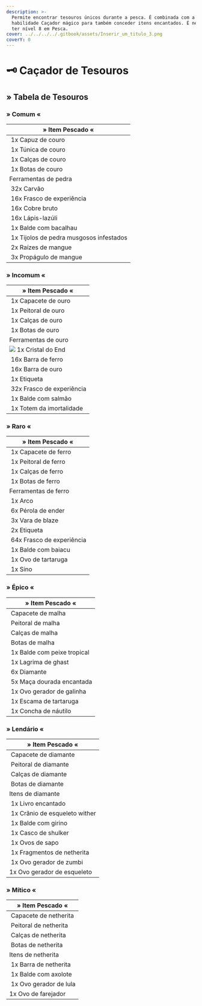 ```yaml
---
description: >-
  Permite encontrar tesouros únicos durante a pesca. É combinada com a
  habilidade Caçador mágico para também conceder itens encantados. É necessário
  ter nível 8 em Pesca.
cover: ../../../../.gitbook/assets/Inserir_um_titulo_3.png
coverY: 0
---
```


# 🗝️ Caçador de Tesouros

## » Tabela de Tesouros

### » Comum «

| » Item Pescado «                                                                                                              |
| ----------------------------------------------------------------------------------------------------------------------------- |
| <img src="../../../../.gitbook/assets/image (35) (1).png" alt="" data-size="line"> 1x Capuz de couro                          |
| <img src="../../../../.gitbook/assets/image (40) (1).png" alt="" data-size="line"> 1x Túnica de couro                         |
| <img src="../../../../.gitbook/assets/image (29) (1).png" alt="" data-size="line"> 1x Calças de couro                         |
| <img src="../../../../.gitbook/assets/image (43) (1).png" alt="" data-size="line"> 1x Botas de couro                          |
| Ferramentas de pedra                                                                                                          |
| <img src="../../../../.gitbook/assets/image (5) (1).png" alt="" data-size="line"> 32x Carvão                                  |
| <img src="../../../../.gitbook/assets/image (8) (1) (2).png" alt="" data-size="line"> 16x Frasco de experiência               |
| <img src="../../../../.gitbook/assets/image (4) (3).png" alt="" data-size="line"> 16x Cobre bruto                             |
| <img src="../../../../.gitbook/assets/image (10) (1) (4).png" alt="" data-size="line"> 16x Lápis-lazúli                       |
| <img src="../../../../.gitbook/assets/image (9) (1) (3).png" alt="" data-size="line"> 1x Balde com bacalhau                   |
| <img src="../../../../.gitbook/assets/image (1) (1) (3).png" alt="" data-size="line"> 1x Tijolos de pedra musgosos infestados |
| <img src="../../../../.gitbook/assets/image (7) (3).png" alt="" data-size="line"> 2x Raízes de mangue                         |
| <img src="../../../../.gitbook/assets/image (3) (1) (1) (2).png" alt="" data-size="line"> 3x Propágulo de mangue              |

### » Incomum «

| » Item Pescado «                                                                                                |
| --------------------------------------------------------------------------------------------------------------- |
| <img src="../../../../.gitbook/assets/image (41) (1).png" alt="" data-size="line"> 1x Capacete de ouro          |
| <img src="../../../../.gitbook/assets/image (34) (1) (1).png" alt="" data-size="line"> 1x Peitoral de ouro      |
| <img src="../../../../.gitbook/assets/image (6) (1).png" alt="" data-size="line"> 1x Calças de ouro             |
| <img src="../../../../.gitbook/assets/image (28) (1).png" alt="" data-size="line"> 1x Botas de ouro             |
| Ferramentas de ouro                                                                                             |
| ![](<../../../../.gitbook/assets/image (45) (1).png>) 1x Cristal do End                                         |
| <img src="../../../../.gitbook/assets/image (42) (2).png" alt="" data-size="line"> 16x Barra de ferro           |
| <img src="../../../../.gitbook/assets/image (14) (2).png" alt="" data-size="line"> 16x Barra de ouro            |
| <img src="../../../../.gitbook/assets/image (16) (1).png" alt="" data-size="line"> 1x Etiqueta                  |
| <img src="../../../../.gitbook/assets/image (8) (1) (2).png" alt="" data-size="line"> 32x Frasco de experiência |
| <img src="../../../../.gitbook/assets/image (2) (1) (3).png" alt="" data-size="line"> 1x Balde com salmão       |
| <img src="../../../../.gitbook/assets/image (19) (1).png" alt="" data-size="line"> 1x Totem da imortalidade     |

### » Raro «

| » Item Pescado «                                                                                                |
| --------------------------------------------------------------------------------------------------------------- |
| <img src="../../../../.gitbook/assets/image (7) (1) (3).png" alt="" data-size="line"> 1x Capacete de ferro      |
| <img src="../../../../.gitbook/assets/image (32) (1).png" alt="" data-size="line"> 1x Peitoral de ferro         |
| <img src="../../../../.gitbook/assets/image (31) (1) (1).png" alt="" data-size="line"> 1x Calças de ferro       |
| <img src="../../../../.gitbook/assets/image (39) (1).png" alt="" data-size="line"> 1x Botas de ferro            |
| Ferramentas de ferro                                                                                            |
| <img src="../../../../.gitbook/assets/image (10) (2).png" alt="" data-size="line"> 1x Arco                      |
| <img src="../../../../.gitbook/assets/image (13) (1).png" alt="" data-size="line"> 6x Pérola de ender           |
| <img src="../../../../.gitbook/assets/image (52) (1) (1).png" alt="" data-size="line"> 3x Vara de blaze         |
| <img src="../../../../.gitbook/assets/image (16) (1).png" alt="" data-size="line"> 2x Etiqueta                  |
| <img src="../../../../.gitbook/assets/image (8) (1) (2).png" alt="" data-size="line"> 64x Frasco de experiência |
| <img src="../../../../.gitbook/assets/image (49) (1).png" alt="" data-size="line"> 1x Balde com baiacu          |
|  <img src="../../../../.gitbook/assets/image (50) (1).png" alt="" data-size="line"> 1x Ovo de tartaruga         |
| <img src="../../../../.gitbook/assets/image (11) (2).png" alt="" data-size="line"> 1x Sino                      |

### » Épico «

| » Item Pescado «                                                                                               |
| -------------------------------------------------------------------------------------------------------------- |
| <img src="../../../../.gitbook/assets/image (42) (1) (1).png" alt="" data-size="line"> Capacete de malha       |
| <img src="../../../../.gitbook/assets/image (44) (1).png" alt="" data-size="line"> Peitoral de malha           |
| <img src="../../../../.gitbook/assets/image (33) (1) (1).png" alt="" data-size="line"> Calças de malha         |
| <img src="../../../../.gitbook/assets/image (37) (1).png" alt="" data-size="line"> Botas de malha              |
| <img src="../../../../.gitbook/assets/image (48) (1).png" alt="" data-size="line"> 1x Balde com peixe tropical |
| <img src="../../../../.gitbook/assets/image (31) (1).png" alt="" data-size="line"> 1x Lagrima de ghast         |
| <img src="../../../../.gitbook/assets/image (26) (2).png" alt="" data-size="line"> 6x Diamante                 |
| <img src="../../../../.gitbook/assets/image (34) (1).png" alt="" data-size="line"> 5x Maça dourada encantada   |
|  <img src="../../../../.gitbook/assets/image (6) (4).png" alt="" data-size="line"> 1x Ovo gerador de galinha   |
| <img src="../../../../.gitbook/assets/image (53) (1).png" alt="" data-size="line"> 1x Escama de tartaruga      |
| <img src="../../../../.gitbook/assets/image (7) (1).png" alt="" data-size="line"> 1x Concha de náutilo         |

### » Lendário «

| » Item Pescado «                                                                                                 |
| ---------------------------------------------------------------------------------------------------------------- |
| <img src="../../../../.gitbook/assets/image (2) (3) (2).png" alt="" data-size="line"> Capacete de diamante       |
| <img src="../../../../.gitbook/assets/image (26) (1) (1).png" alt="" data-size="line"> Peitoral de diamante      |
| <img src="../../../../.gitbook/assets/image (27) (1).png" alt="" data-size="line"> Calças de diamante            |
| <img src="../../../../.gitbook/assets/image (30) (1).png" alt="" data-size="line"> Botas de diamante             |
| Itens de diamante                                                                                                |
| <img src="../../../../.gitbook/assets/image (15) (2).png" alt="" data-size="line"> 1x Livro encantado            |
| <img src="../../../../.gitbook/assets/image (21) (1).png" alt="" data-size="line"> 1x Crânio de esqueleto wither |
| <img src="../../../../.gitbook/assets/image (18) (1).png" alt="" data-size="line"> 1x Balde com girino           |
| <img src="../../../../.gitbook/assets/image (25) (2).png" alt="" data-size="line"> 1x Casco de shulker           |
| <img src="../../../../.gitbook/assets/image (47) (1).png" alt="" data-size="line"> 1x Ovos de sapo               |
| <img src="../../../../.gitbook/assets/image (46) (1).png" alt="" data-size="line"> 1x Fragmentos de netherita    |
| <img src="../../../../.gitbook/assets/image (3) (3).png" alt="" data-size="line"> 1x Ovo gerador de zumbi        |
| <img src="../../../../.gitbook/assets/image (30) (2).png" alt="" data-size="line">1x Ovo gerador de esqueleto    |

### » Mítico «

| » Item Pescado «                                                                                            |
| ----------------------------------------------------------------------------------------------------------- |
| <img src="../../../../.gitbook/assets/image (36) (1).png" alt="" data-size="line"> Capacete de netherita    |
| <img src="../../../../.gitbook/assets/image (8) (2) (2).png" alt="" data-size="line"> Peitoral de netherita |
| <img src="../../../../.gitbook/assets/image (38) (1).png" alt="" data-size="line"> Calças de netherita      |
| <img src="../../../../.gitbook/assets/image (1) (3).png" alt="" data-size="line"> Botas de netherita        |
| Itens de netherita                                                                                          |
| <img src="../../../../.gitbook/assets/image (7) (4).png" alt="" data-size="line"> 1x Barra de netherita     |
| <img src="../../../../.gitbook/assets/image (5) (3).png" alt="" data-size="line"> 1x Balde com axolote      |
| <img src="../../../../.gitbook/assets/image (1) (4).png" alt="" data-size="line"> 1x Ovo gerador de lula    |
| <img src="../../../../.gitbook/assets/image (105).png" alt="" data-size="line">1x Ovo de farejador          |
